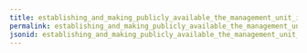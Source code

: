 ```yaml
---
title: establishing_and_making_publicly_available_the_management_unit_internal_control_system
permalink: establishing_and_making_publicly_available_the_management_unit_internal_control_system.html
jsonid: establishing_and_making_publicly_available_the_management_unit_internal_control_system
---
```

